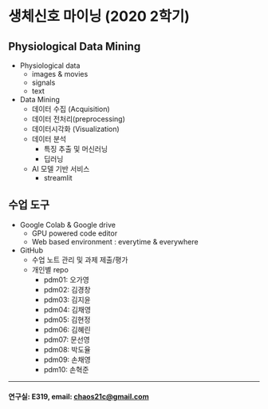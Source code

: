 # 생체신호 마이닝 (2020 2학기)

## Physiological Data Mining
* Physiological data
  - images & movies
  - signals
  - text
* Data Mining
  - 데이터 수집 (Acquisition)
  - 데이터 전처리(preprocessing)
  - 데이터시각화 (Visualization)
  - 데이터 분석
    * 특징 추출 및 머신러닝
    * 딥러닝
  - AI 모델 기반 서비스
    * streamlit
    
## 수업 도구
* Google Colab & Google drive
  - GPU powered code editor
  - Web based environment : everytime & everywhere
* GitHub
  - 수업 노트 관리 및 과제 제출/평가    
  - 개인별 repo  
    * pdm01: 오가영
    * pdm02: 김경창
    * pdm03: 김지윤
    * pdm04: 김채영
    * pdm05: 김현정
    * pdm06: 김혜린
    * pdm07: 문선영
    * pdm08: 박도율
    * pdm09: 손채영
    * pdm10: 손혁준
 ---
 #### 연구실: E319, email: chaos21c@gmail.com
 
